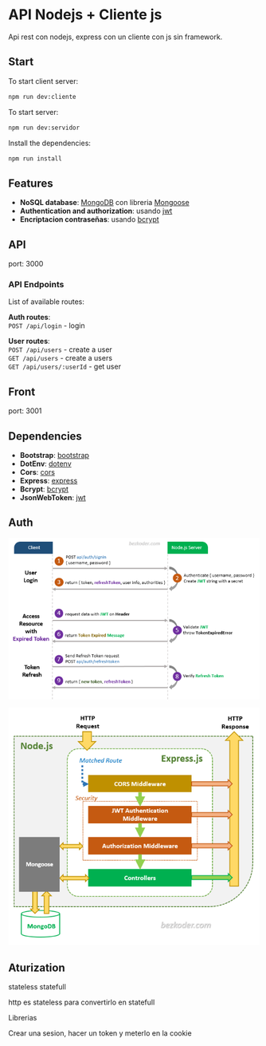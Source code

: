 # API Nodejs + Cliente js

Api rest con nodejs, express con un cliente con js sin framework.

## Start

To start client server:

```bash
npm run dev:cliente
```

To start server:

```bash
npm run dev:servidor
```

Install the dependencies:

```bash
npm run install
```

## Features

- **NoSQL database**: [MongoDB](https://www.mongodb.com) con libreria [Mongoose](https://mongoosejs.com)
- **Authentication and authorization**: usando [jwt](https://jwt.io/)
- **Encriptacion contraseñas**: usando [bcrypt](https://bcrypt-generator.com/)

## API

port: 3000

### API Endpoints

List of available routes:

**Auth routes**:\
`POST /api/login` - login

**User routes**:\
`POST /api/users` - create a user\
`GET /api/users` - create a users\
`GET /api/users/:userId` - get user

## Front

port: 3001

## Dependencies

- **Bootstrap**: [bootstrap](https://getbootstrap.com/)
- **DotEnv**: [dotenv](https://www.npmjs.com/package/dotenv)
- **Cors**: [cors](https://www.npmjs.com/package/cors)
- **Express**: [express](https://expressjs.com/)
- **Bcrypt**: [bcrypt](https://bcrypt-generator.com/)
- **JsonWebToken**: [jwt](https://www.npmjs.com/package/jsonwebtoken)

## Auth

![Refresh Token](./static/jwt-refresh-token-node-js-example-flow.png)

![Node.js Express Architecture with Authentication & Authorization](./static/node-js-mongodb-jwt-authentication-architecture.png)

## Aturization

stateless statefull

http es stateless para convertirlo en statefull

Librerias

Crear una sesion, hacer un token y meterlo en la cookie
